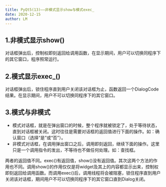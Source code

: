 ```yaml
---
title: PyQt5(13)——非模式显示show与模式exec_
date: 2020-12-15
author: LM
---
```


## 1.非模式显示show()

对话框弹出后，控制权即刻返回给调用函数，在显示期间，用户可以切换同程序下的其它窗口，程序照常运行。

## 2.模式显示exec_()

对话框弹出后，锁住程序直到用户关闭该对话框为止，函数返回一个DialogCode结果。在显示期间，用户不可以切换同程序下的其它窗口。

## 3.模式与非模式

- 模式对话框，就是在弹出窗口的时候，整个程序就被锁定了，处于等待状态，直到对话框被关闭。这时往往是需要对话框的返回值进行下面的操作。如：确认窗口（选择“是”或“否”）。
- 非模式对话框，在调用弹出窗口之后，调用即刻返回，继续下面的操作。这里只是一个调用指令的发出，不等待也不做任何处理。如：查找框。

两者的返回值不同。exec()有返回值，show()没有返回值。其次这两个方法的作用也不同。调用show()的作用仅仅是将widget及其上的内容都显示出来，控制权即刻返回给调用函数。而调用exec()后，调用线程将会被阻塞，锁住程序直到用户关闭该对话框，期间用户不可以切换同程序下的其它窗口直到Dialog关闭。
